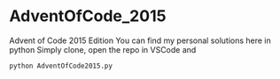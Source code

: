 # AdventOfCode_2015

Advent of Code 2015 Edition
You can find my personal solutions here in python
Simply clone, open the repo in VSCode and
```python
python AdventOfCode2015.py
```
